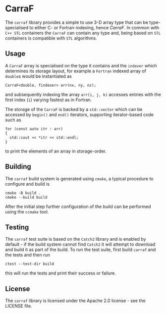 # CarraF

The `carraf` library provides a simple to use 3-D array type that can be type-specialised to either
C- or Fortran-indexing, hence _CarraF_.
In common with `C++ STL` containers the `CarraF` can contain any type and, being based on `STL`
containers is compatible with `STL` algorithms.

## Usage

A `CarraF` array is specialised on the type it contains and the `indexer` which determines its
storage layout, for example a `Fortran` indexed array of `double`s would be instantiated as
```
CarraF<double, findexer> arr(nx, ny, nz);
```
and subsequently indexing the array `arr(i, j, k)` accesses entries with the first index (`i`)
varying fastest as in Fortran.

The storage of the `CarraF` is backed by a `std::vector` which can be accessed by `begin()` and
`end()` iterators, supporting iterator-based code such as
```
for (const auto itr : arr)
{
  std::cout << *itr << std::endl;
}
```
to print the elements of an array in storage-order.

## Building

The `carraf` build system is generated using `cmake`, a typical procedure to configure and build is
```
cmake -B build .
cmake --build build
```
After the initial step further configuration of the build can be performed using the `ccmake` tool.

## Testing

The `carraf` test suite is based on the `Catch2` library and is enabled by default - if the build
system cannot find `Catch2` it will attempt to download and build it as part of the build.
To run the test suite, first build `carraf` and the tests and then run
```
ctest --test-dir build
```
this will run the tests and print their success or failure.

## License

The `carraf` library is licensed under the Apache 2.0 license - see the LICENSE file.
